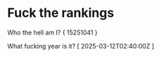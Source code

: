 # Fuck the rankings

Who the hell am I?
{ 15251041 }

What fucking year is it?
[ 2025-03-12T02:40:00Z ]
